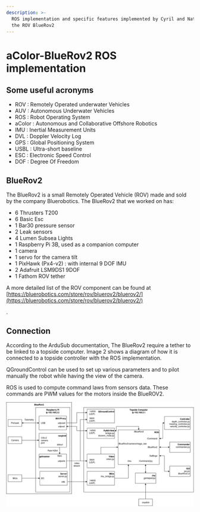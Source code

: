 ```yaml
---
description: >-
  ROS implementation and specific features implemented by Cyril and Nathan for
  the ROV BlueRov2
---
```


# aColor-BlueRov2 ROS implementation

## Some useful acronyms

* ROV : Remotely Operated underwater Vehicles
* AUV : Autonomous Underwater Vehicles
* ROS : Robot Operating System
* aColor : Autonomous and Collaborative Offshore Robotics
* IMU : Inertial Measurement Units
* DVL : Doppler Velocity Log
* GPS : Global Positioning System
* USBL : Ultra-short baseline
* ESC : Electronic Speed Control
* DOF : Degree Of Freedom 

## BlueRov2 

The BlueRov2 is a small Remotely Operated Vehicle \(ROV\) made and sold by the company Bluerobotics. The BlueRov2 that we worked on has:

* 6 Thrusters T200
* 6 Basic Esc
* 1 Bar30 pressure sensor 
* 2 Leak sensors
* 4 Lumen Subsea Lights
* 1 Raspberry Pi 3B, used as a companion computer
* 1 camera
* 1 servo for the camera tilt
* 1 PixHawk \(Px4-v2\) : with internal 9 DOF IMU
* 2 Adafruit LSM9DS1 9DOF
* 1 Fathom ROV tether

A more detailed list of the ROV component can be found at [https://bluerobotics.com/store/rov/bluerov2/bluerov2/](https://bluerobotics.com/store/rov/bluerov2/bluerov2/)

.

## Connection

According to the ArduSub documentation, The BlueRov2 require a tether to be linked to a topside computer. Image 2 shows a diagram of how it is connected to a topside controller with the ROS implementation.

QGroundControl can be used to set up various parameters and to pilot manually the robot while having the view of the camera.

ROS is used to compute command laws from sensors data. These commands are PWM values for the motors inside the BlueROV2. 

![](.gitbook/assets/acolorbluerov2softdiagram.png)

